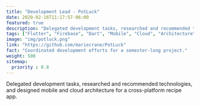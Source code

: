 ```yaml
---
title: "Development Lead - PotLuck"
date: 2020-02-16T11:17:57-06:00
featured: true
description: "Delegated development tasks, researched and recommended technologies, and designed mobile and cloud architecture."
tags: ["Flutter", "Firebase", "Dart", "Mobile", "Cloud", "Architecture"]
image: "img/potluck.png"
link: "https://github.com/mariecrane/PotLuck"
fact: "Coordinated development efforts for a semester-long project."
weight: 500
sitemap:
  priority : 0.8
---
```


Delegated development tasks, researched and recommended technologies, and designed mobile and cloud architecture for a cross-platform recipe app.
